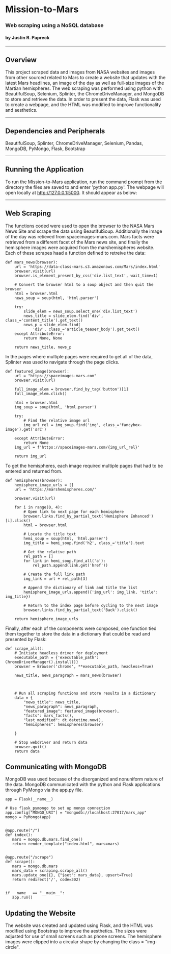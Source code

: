 # Mission-to-Mars
### Web scraping using a NoSQL database
#### by Justin R. Papreck
---

## Overview
This project scraped data and images from NASA websites and images from other sourced related to Mars to create a website that updates with the latest Mars headlines, an image of the day as well as full-size images of the Martian hemispheres. The web scraping was performed using python with BeautifulSoup, Selenium, Splinter, the ChromeDriveManager, and MongoDB to store and retrieve the data. In order to present the data, Flask was used to create a webpage, and the HTML was modified to improve functionality and aesthetics. 

---
## Dependencies and Peripherals
BeautifulSoup, Splinter, ChromeDriveManager, Selenium, Pandas, MongoDB, PyMongo, Flask, Bootstrap

---
## Running the Application

To run the Mission-to-Mars application, run the command prompt from the directory the files are saved to and enter 'python app.py'. The webpage will open locally at http://127.0.0.1:5000. It should appear as below: 




---
## Web Scraping
The functions coded were used to open the browser to the NASA Mars News Site and scrape the data using BeautifulSoup. Additionally the image of the day was retieved from spaceimages-mars.com. Mars facts were retrieved from a different facet of the Mars news site, and finally the hemisphere images were acquired from the marshemispheres website. Each of these scrapes haad a function defined to retreive the data: 

```
def mars_news(browser):
    url = 'https://data-class-mars.s3.amazonaws.com/Mars/index.html'
    browser.visit(url)
    browser.is_element_present_by_css('div.list_text', wait_time=1)

    # Convert the browser html to a soup object and then quit the browser
    html = browser.html
    news_soup = soup(html, 'html.parser')
  
    try:
        slide_elem = news_soup.select_one('div.list_text')       
        news_title = slide_elem.find('div', class_='content_title').get_text()
        news_p = slide_elem.find(
            'div', class_='article_teaser_body').get_text()
    except AttributeError:
        return None, None

    return news_title, news_p 
```

In the pages where multiple pages were required to get all of the data, Splinter was used to navigate through the page clicks. 

```
def featured_image(browser):
    url = "https://spaceimages-mars.com"
    browser.visit(url)

    full_image_elem = browser.find_by_tag('button')[1]
    full_image_elem.click()

    html = browser.html
    img_soup = soup(html, 'html.parser')

    try:
        # Find the relative image url
        img_url_rel = img_soup.find('img', class_='fancybox-image').get('src')

    except AttributeError:
        return None
    img_url = f'https://spaceimages-mars.com/{img_url_rel}'

    return img_url
```

To get the hemispheres, each image required multiple pages that had to be entered and returned from. 

```
def hemispheres(browser):
    hemisphere_image_urls = []
    url = 'https://marshemispheres.com/'

    browser.visit(url)

    for i in range(0, 4):
        # Open link to next page for each hemisphere
        browser.links.find_by_partial_text('Hemisphere Enhanced')[i].click()
        html = browser.html

        # Locate the title text
        hemi_soup = soup(html, 'html.parser')
        img_title = hemi_soup.find('h2', class_='title').text

        # Get the relative path
        rel_path = []
        for link in hemi_soup.find_all('a'):
            rel_path.append(link.get('href'))

        # Create the full link path
        img_link = url + rel_path[3]

        # Append the dictionary of link and title the list
        hemisphere_image_urls.append({'img_url': img_link, 'title': img_title})

        # Return to the index page before cycling to the next image
        browser.links.find_by_partial_text('Back').click()

    return hemisphere_image_urls
```

Finally, after each of the components were composed, one function tied them together to store the data in a dictionary that could be read and presented by Flask:

```
def scrape_all():
    # Initiate headless driver for deployment
    executable_path = {'executable_path': ChromeDriverManager().install()}
    browser = Browser('chrome', **executable_path, headless=True)

    news_title, news_paragraph = mars_news(browser)
    


    # Run all scraping functions and store results in a dictionary
    data = {
        "news_title": news_title,
        "news_paragraph": news_paragraph,
        "featured_image": featured_image(browser),
        "facts": mars_facts(),
        "last_modified": dt.datetime.now(), 
        "hemispheres": hemispheres(browser)
        
    }

    # Stop webdriver and return data
    browser.quit()
    return data
```

## Communicating with MongoDB
MongoDB was used becuase of the disorganized and nonuniform nature of the data. MongoDB communicated with the python and Flask applications through PyMongo via the app.py file. 

```
app = Flask(__name__)

# Use flask_pymongo to set up mongo connection
app.config["MONGO_URI"] = "mongodb://localhost:27017/mars_app"
mongo = PyMongo(app)


@app.route("/")
def index():
   mars = mongo.db.mars.find_one()
   return render_template("index.html", mars=mars)


@app.route("/scrape")
def scrape():
   mars = mongo.db.mars
   mars_data = scraping.scrape_all()
   mars.update_one({}, {"$set": mars_data}, upsert=True)
   return redirect('/', code=302)


if __name__ == "__main__":
   app.run()
```

## Updating the Website
The website was created and updated using Flask, and the HTML was modified using Bootstrap to improve the aesthetics. The sizes were adjusted for use of small screens such as phone screens. The hemisphere images were clipped into a circular shape by changing the class = "img-circle".
